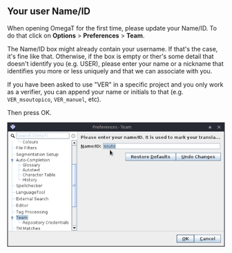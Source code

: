 ## Your user Name/ID

When opening OmegaT for the first time, please update your Name/ID. To do that click on **Options** > **Preferences** > **Team**.

The Name/ID box might already contain your username. If that's the case, it's fine like that. Otherwise, if the box is empty or ther's some detail that doesn't identify you (e.g. USER), please enter your name or a nickname that identifies you more or less uniquely and that we can associate with you.

If you have been asked to use "VER" in a specific project and you only work as a verifier, you can append your name or initials to that (e.g. `VER_msoutopico`, `VER_manuel`, etc).

Then press OK.

![](../_assets/img/omt_team_name.png)
